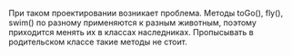 При таком проектировании возникает проблема. Методы toGo(), fly(), swim() по разному применяются
к разным животным, поэтому приходится менять их в классах наследниках. Пропысывать в родительском классе такие методы не стоит.